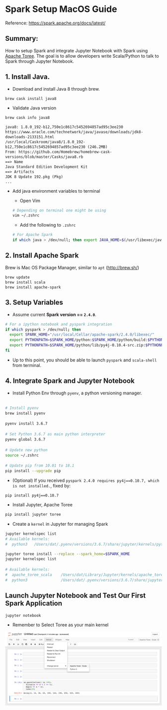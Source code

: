 # Spark Setup MacOS Guide

Reference:
https://spark.apache.org/docs/latest/


## Summary:

How to setup Spark and integrate Jupyter Notebook with Spark using [Apache Toree](https://toree.apache.org/). The goal is to allow developers write Scala/Python to talk to Spark through Jupyter Notebook.


## 1. Install Java.

* Download and install Java 8 through brew.
```
brew cask install java8
```

*  Validate Java version
```
brew cask info java8
```

```shell
java8: 1.8.0_192-b12,750e1c8617c5452694857ad95c3ee230
https://www.oracle.com/technetwork/java/javase/downloads/jdk8-downloads-2133151.html
/usr/local/Caskroom/java8/1.8.0_192-b12,750e1c8617c5452694857ad95c3ee230 (246.2MB)
From: https://github.com/Homebrew/homebrew-cask-versions/blob/master/Casks/java8.rb
==> Name
Java Standard Edition Development Kit
==> Artifacts
JDK 8 Update 192.pkg (Pkg)
...
```

* Add java environment variables to terminal
    * Open Vim
    ```bash
    # Depending on terminal one might be using
    vim ~/.zshrc
    ```

    * Add the following to `.zshrc`
    ```bash
    # For Apache Spark
    if which java > /dev/null; then export JAVA_HOME=$(/usr/libexec/java_home); fi
    ```

## 2. Install Apache Spark

Brew is Mac OS Package Manager, similar to `apt` (http://brew.sh/)

```shell
brew update 
brew install scala
brew install apache-spark
```

## 3. Setup Variables

* Assume current **Spark version == `2.4.0`**.
```bash
# For a ipython notebook and pyspark integration
if which pyspark > /dev/null; then
  export SPARK_HOME="/usr/local/Cellar/apache-spark/2.4.0/libexec/"
  export PYTHONPATH=$SPARK_HOME/python:$SPARK_HOME/python/build:$PYTHONPATH
  export PYTHONPATH=$SPARK_HOME/python/lib/py4j-0.10.4-src.zip:$PYTHONPATH
fi
```

* Up to this point, you should be able to launch `pyspark` and `scala-shell` from terminal.

## 4. Integrate Spark and Jupyter Notebook

* Install Python Env through `pyenv`, a python versioning manager.
```bash

# Install pyenv
brew install pyenv

pyenv install 3.6.7 

# Set Python 3.6.7 as main python interpreter
pyenv global 3.6.7

# Update new python
source ~/.zshrc

# Update pip from 10.01 to 18.1
pip install --upgrade pip
```
* (Optional) If you received `pyspark 2.4.0 requires py4j==0.10.7, which is not installed.`, fixed by:
```
pip install py4j==0.10.7
```

* Install Jupyter, Apache Toree
```bash
pip install jupyter toree
```

* Create a `kernel` in Jupyter for managing Spark

```bash
jupyter kernelspec list
# Available kernels:
#  python3   /Users/dat/.pyenv/versions/3.6.7/share/jupyter/kernels/python3
```

```bash
jupyter toree install --replace --spark_home=$SPARK_HOME
jupyter kernelspec list

# Available kernels:
#  apache_toree_scala    /Users/dat/Library/Jupyter/kernels/apache_toree_scala
#  python3               /Users/dat/.pyenv/versions/3.6.7/share/jupyter/kernels/python3
```

## Launch Jupyter Notebook and Test Our First Spark Application

```bash
jupyter notebook
```
* Remember to Select Toree as your main kernel

![](docs/setup_result.png)
